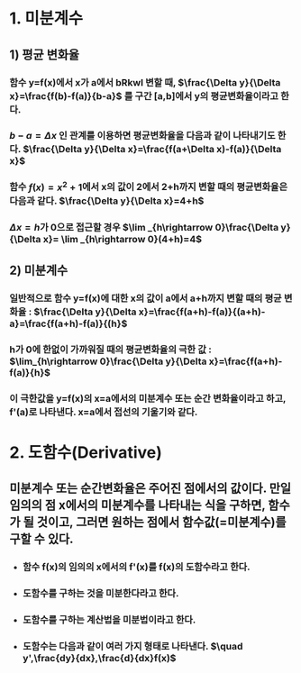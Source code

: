 # 1. 미분계수
## 1) 평균 변화율
  ### 함수 y=f(x)에서 x가 a에서 bRkwl 변할 때, $\frac{\Delta y}{\Delta x}=\frac{f(b)-f(a)}{b-a}$ 를 구간 [a,b]에서 y의 평균변화율이라고 한다.
  ### $b-a=\Delta x$ 인 관계를 이용하면 평균변화율을 다음과 같이 나타내기도 한다. $\frac{\Delta y}{\Delta x}=\frac{f(a+\Delta x)-f(a)}{\Delta x}$
  ### 함수 $f(x)=x^{2}+1$에서 x의 값이 2에서 2+h까지 변할 때의 평균변화율은 다음과 같다. $\frac{\Delta y}{\Delta x}=4+h$
  ### $\Delta x=h$가 0으로 접근할 경우 $\lim _{h\rightarrow 0}\frac{\Delta y}{\Delta x}= \lim _{h\rightarrow 0}(4+h)=4$

## 2) 미분계수
  ### 일반적으로 함수 y=f(x)에 대한 x의 값이 a에서 a+h까지 변할 때의 평균 변화율 : $\frac{\Delta y}{\Delta x}=\frac{f(a+h)-f(a)}{(a+h)-a}=\frac{f(a+h)-f(a)}{(h}$
  ### h가 0에 한없이 가까워질 때의 평균변화율의 극한 값 : $\lim_{h\rightarrow 0}\frac{\Delta y}{\Delta x}=\frac{f(a+h)-f(a)}{h}$
  ### 이 극한값을 y=f(x)의 x=a에서의 미분계수 또는 순간 변화율이라고 하고, f'(a)로 나타낸다. x=a에서 접선의 기울기와 같다.

# 2. 도함수(Derivative)
## 미분계수 또는 순간변화율은 주어진 점에서의 값이다. 만일 임의의 점 x에서의 미분계수를 나타내는 식을 구하면, 함수가 될 것이고, 그러면 원하는 점에서 함수값(=미분계수)를 구할 수 있다.
+ ### 함수 f(x)의 임의의 x에서의 f'(x)를 f(x)의 도함수라고 한다.
+ ### 도함수를 구하는 것을 미분한다라고 한다.
+ ### 도함수를 구하는 계산법을 미분법이라고 한다.
+ ### 도함수는 다음과 같이 여러 가지 형태로 나타낸다. $\quad y',\frac{dy}{dx},\frac{d}{dx}f(x)$
